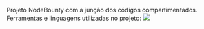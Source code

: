 Projeto NodeBounty com a junção dos códigos compartimentados.
Ferramentas e linguagens utilizadas no projeto:
<a href="#" target="_blank" alt="Java">
<img src = "https://img.shields.io/badge/Java-ED8B00?style=for-the-badge&logo=openjdk&logoColor=white"/></a>
